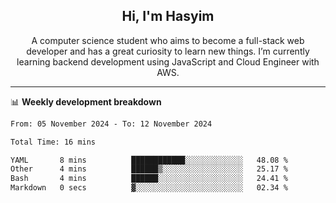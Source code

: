 <h2 align="center">Hi, I'm Hasyim</h2>

<p align="center">A computer science student who aims to become a full-stack web developer and has a great curiosity to learn new things. I’m currently learning backend development using JavaScript and Cloud Engineer with AWS.</p>

---

📊 **Weekly development breakdown**

<!--START_SECTION:waka-->

```txt
From: 05 November 2024 - To: 12 November 2024

Total Time: 16 mins

YAML       8 mins          ████████████░░░░░░░░░░░░░   48.08 %
Other      4 mins          ██████▒░░░░░░░░░░░░░░░░░░   25.17 %
Bash       4 mins          ██████░░░░░░░░░░░░░░░░░░░   24.41 %
Markdown   0 secs          ▓░░░░░░░░░░░░░░░░░░░░░░░░   02.34 %
```

<!--END_SECTION:waka-->

<!-- - You can reach me on **hasyim11c@gmail.com** -->
